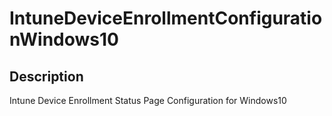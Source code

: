 
# IntuneDeviceEnrollmentConfigurationWindows10

## Description

Intune Device Enrollment Status Page Configuration for Windows10
